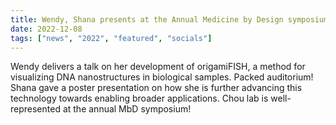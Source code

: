 ```yaml
---
title: Wendy, Shana presents at the Annual Medicine by Design symposium 
date: 2022-12-08
tags: ["news", "2022", "featured", "socials"]
---
```


Wendy delivers a talk on her development of origamiFISH, a method for visualizing DNA nanostructures in biological samples. Packed auditorium! Shana gave a poster presentation on how she is further advancing this technology towards enabling broader applications. Chou lab is well-represented at the annual MbD symposium!


<!--more-->
